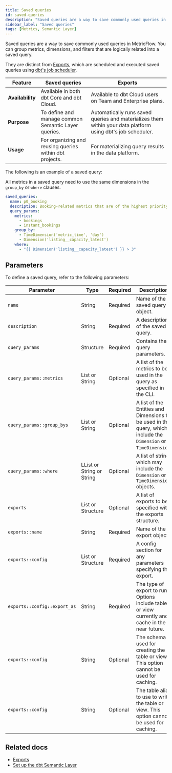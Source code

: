```yaml
---
title: Saved queries
id: saved-queries
description: "Saved queries are a way to save commonly used queries in MetricFlow. They can be used to save time and avoid writing the same query over and over again."
sidebar_label: "Saved queries"
tags: [Metrics, Semantic Layer]
---
```


Saved queries are a way to save commonly used queries in MetricFlow. You can group metrics, dimensions, and filters that are logically related into a saved query. 

They are distinct from [Exports](/docs/use-dbt-semantic-layer/exports), which are scheduled and executed saved queries using [dbt's job scheduler](/docs/deploy/job-scheduler).

| Feature      | Saved queries  | Exports    |
|--------------|----------------|------------|
| **Availability**   | Available in both dbt Core and dbt Cloud.  | Available to dbt Cloud users on Team and Enterprise plans. | 
| **Purpose**    | To define and manage common Semantic Layer queries.     | Automatically runs saved queries and materializes them within your data platform using dbt's job scheduler. |
| **Usage**   | For organizing and reusing queries within dbt projects. | For materializing query results in the data platform.  |

The following is an example of a saved query:

All metrics in a saved query need to use the same dimensions in the `group_by` or `where` clauses.

```yaml
saved_queries:
  name: p0_booking
  description: Booking-related metrics that are of the highest priority.
  query_params:
    metrics:
      - bookings
      - instant_bookings
    group_by:
      - TimeDimension('metric_time', 'day')
      - Dimension('listing__capacity_latest')
    where:
      - "{{ Dimension('listing__capacity_latest') }} > 3"
```

## Parameters

To define a saved query, refer to the following parameters:

| Parameter | Type    | Required | Description    |
|-------|---------|----------|----------------|
| `name`       | String    | Required     | Name of the saved query object.          |
| `description`     | String      | Required     | A description of the saved query.     |
| `query_params`       | Structure   | Required     | Contains the query parameters. |
| `query_params::metrics`   | List or String   | Optional    | A list of the metrics to be used in the query as specified in the CLI. |
| `query_params::group_bys`    | List or String          | Optional    | A list of the Entities and Dimensions to be used in the query, which include the `Dimension` or `TimeDimension`. |
| `query_params::where`        | LList or String  or String | Optional  | A list of string which may include the `Dimension` or `TimeDimension` objects. |
| `exports`     | List or Structure | Optional    | A list of exports to be specified with the exports structure.     |
| `exports::name`       | String               | Required     | Name of the export object.      |
| `exports::config`     | List or Structure     | Required     | A config section for any parameters specifying the export.  |
| `exports::config::export_as` | String    | Required     | The type of export to run. Options include table or view currently and cache in the near future.   |
| `exports::config`   | String   | Optional    | The schema used for creating the table or view. This option cannot be used for caching.   |
| `exports::config`  | String     | Optional    | The table alias to use to write the table or view.  This option cannot be used for caching.  |


## Related docs

- [Exports](/docs/use-dbt-semantic-layer/exports)
- [Set up the dbt Semantic Layer](/docs/use-dbt-semantic-layer/setup-sl)
